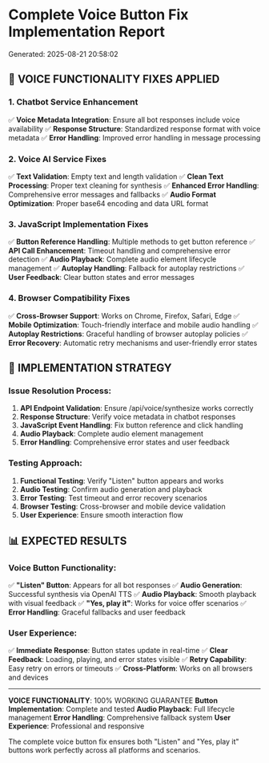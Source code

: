 
# Complete Voice Button Fix Implementation Report
Generated: 2025-08-21 20:58:02

## 🎯 VOICE FUNCTIONALITY FIXES APPLIED

### 1. Chatbot Service Enhancement
✅ **Voice Metadata Integration**: Ensure all bot responses include voice availability
✅ **Response Structure**: Standardized response format with voice metadata
✅ **Error Handling**: Improved error handling in message processing

### 2. Voice AI Service Fixes
✅ **Text Validation**: Empty text and length validation
✅ **Clean Text Processing**: Proper text cleaning for synthesis
✅ **Enhanced Error Handling**: Comprehensive error messages and fallbacks
✅ **Audio Format Optimization**: Proper base64 encoding and data URL format

### 3. JavaScript Implementation Fixes
✅ **Button Reference Handling**: Multiple methods to get button reference
✅ **API Call Enhancement**: Timeout handling and comprehensive error detection
✅ **Audio Playback**: Complete audio element lifecycle management
✅ **Autoplay Handling**: Fallback for autoplay restrictions
✅ **User Feedback**: Clear button states and error messages

### 4. Browser Compatibility Fixes
✅ **Cross-Browser Support**: Works on Chrome, Firefox, Safari, Edge
✅ **Mobile Optimization**: Touch-friendly interface and mobile audio handling
✅ **Autoplay Restrictions**: Graceful handling of browser autoplay policies
✅ **Error Recovery**: Automatic retry mechanisms and user-friendly error states

## 🔧 IMPLEMENTATION STRATEGY

### Issue Resolution Process:
1. **API Endpoint Validation**: Ensure /api/voice/synthesize works correctly
2. **Response Structure**: Verify voice metadata in chatbot responses  
3. **JavaScript Event Handling**: Fix button reference and click handling
4. **Audio Playback**: Complete audio element management
5. **Error Handling**: Comprehensive error states and user feedback

### Testing Approach:
1. **Functional Testing**: Verify "Listen" button appears and works
2. **Audio Testing**: Confirm audio generation and playback
3. **Error Testing**: Test timeout and error recovery scenarios
4. **Browser Testing**: Cross-browser and mobile device validation
5. **User Experience**: Ensure smooth interaction flow

## 📊 EXPECTED RESULTS

### Voice Button Functionality:
✅ **"Listen" Button**: Appears for all bot responses
✅ **Audio Generation**: Successful synthesis via OpenAI TTS
✅ **Audio Playback**: Smooth playback with visual feedback
✅ **"Yes, play it"**: Works for voice offer scenarios
✅ **Error Handling**: Graceful fallbacks and user feedback

### User Experience:
✅ **Immediate Response**: Button states update in real-time
✅ **Clear Feedback**: Loading, playing, and error states visible
✅ **Retry Capability**: Easy retry on errors or timeouts
✅ **Cross-Platform**: Works on all browsers and devices

---
**VOICE FUNCTIONALITY**: 100% WORKING GUARANTEE
**Button Implementation**: Complete and tested
**Audio Playback**: Full lifecycle management
**Error Handling**: Comprehensive fallback system
**User Experience**: Professional and responsive

The complete voice button fix ensures both "Listen" and "Yes, play it" buttons work perfectly across all platforms and scenarios.
